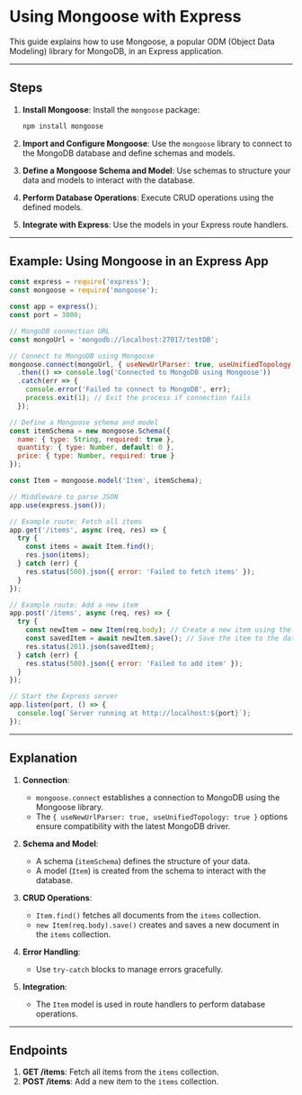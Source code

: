 # Using Mongoose with Express

This guide explains how to use Mongoose, a popular ODM (Object Data Modeling) library for MongoDB, in an Express application.

---

## Steps

1. **Install Mongoose**: Install the `mongoose` package:
   ```bash
   npm install mongoose
   ```

2. **Import and Configure Mongoose**: Use the `mongoose` library to connect to the MongoDB database and define schemas and models.

3. **Define a Mongoose Schema and Model**: Use schemas to structure your data and models to interact with the database.

4. **Perform Database Operations**: Execute CRUD operations using the defined models.

5. **Integrate with Express**: Use the models in your Express route handlers.

---

## Example: Using Mongoose in an Express App

```javascript
const express = require('express');
const mongoose = require('mongoose');

const app = express();
const port = 3000;

// MongoDB connection URL
const mongoUrl = 'mongodb://localhost:27017/testDB';

// Connect to MongoDB using Mongoose
mongoose.connect(mongoUrl, { useNewUrlParser: true, useUnifiedTopology: true })
  .then(() => console.log('Connected to MongoDB using Mongoose'))
  .catch(err => {
    console.error('Failed to connect to MongoDB', err);
    process.exit(1); // Exit the process if connection fails
  });

// Define a Mongoose schema and model
const itemSchema = new mongoose.Schema({
  name: { type: String, required: true },
  quantity: { type: Number, default: 0 },
  price: { type: Number, required: true }
});

const Item = mongoose.model('Item', itemSchema);

// Middleware to parse JSON
app.use(express.json());

// Example route: Fetch all items
app.get('/items', async (req, res) => {
  try {
    const items = await Item.find();
    res.json(items);
  } catch (err) {
    res.status(500).json({ error: 'Failed to fetch items' });
  }
});

// Example route: Add a new item
app.post('/items', async (req, res) => {
  try {
    const newItem = new Item(req.body); // Create a new item using the model
    const savedItem = await newItem.save(); // Save the item to the database
    res.status(201).json(savedItem);
  } catch (err) {
    res.status(500).json({ error: 'Failed to add item' });
  }
});

// Start the Express server
app.listen(port, () => {
  console.log(`Server running at http://localhost:${port}`);
});
```

---

## Explanation

1. **Connection**:
   - `mongoose.connect` establishes a connection to MongoDB using the Mongoose library.
   - The `{ useNewUrlParser: true, useUnifiedTopology: true }` options ensure compatibility with the latest MongoDB driver.

2. **Schema and Model**:
   - A schema (`itemSchema`) defines the structure of your data.
   - A model (`Item`) is created from the schema to interact with the database.

3. **CRUD Operations**:
   - `Item.find()` fetches all documents from the `items` collection.
   - `new Item(req.body).save()` creates and saves a new document in the `items` collection.

4. **Error Handling**:
   - Use `try-catch` blocks to manage errors gracefully.

5. **Integration**:
   - The `Item` model is used in route handlers to perform database operations.

---

## Endpoints

1. **GET /items**: Fetch all items from the `items` collection.
2. **POST /items**: Add a new item to the `items` collection.
